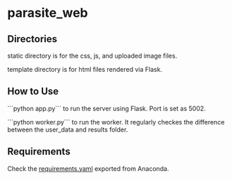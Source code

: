 # parasite_web

<h2>Directories</h2>

<p>static directory is for the css, js, and uploaded image files.</p>
<p>template directory is for html files rendered via Flask.</p>


<h2>How to Use</h2>

<p>```python app.py``` to run the server using Flask. Port is set as 5002.</p>
<p>```python worker.py``` to run the worker. It regularly checkes the difference between the user_data and results folder.</p>

<h2>Requirements</h2>

Check the [requirements.yaml](requirements.yaml) exported from Anaconda.
